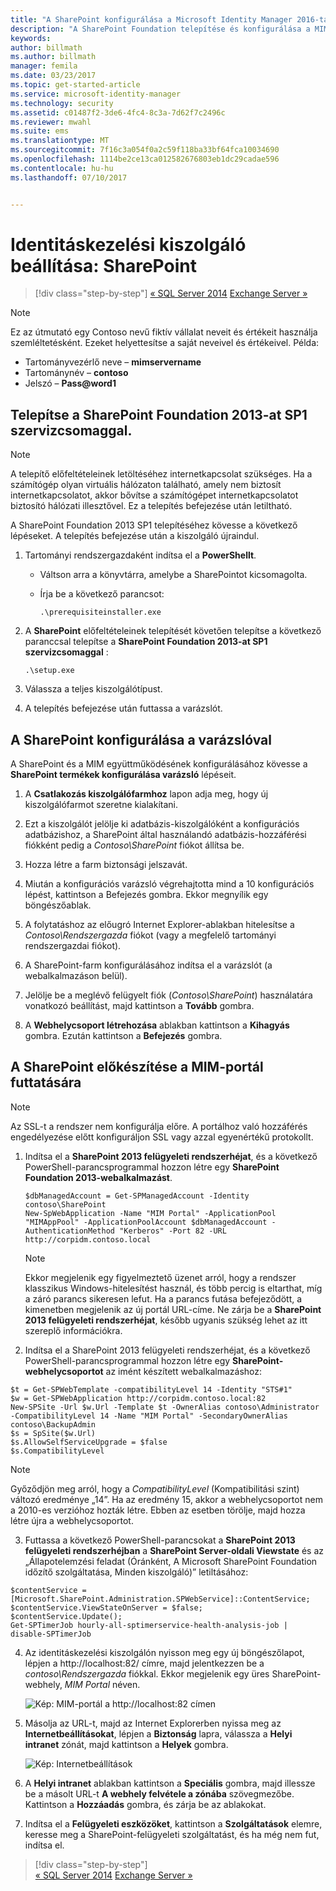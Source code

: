 ```yaml
---
title: "A SharePoint konfigurálása a Microsoft Identity Manager 2016-tal való használathoz | Microsoft Docs"
description: "A SharePoint Foundation telepítése és konfigurálása a MIM-portál oldalának üzemeltetéséhez."
keywords: 
author: billmath
ms.author: billmath
manager: femila
ms.date: 03/23/2017
ms.topic: get-started-article
ms.service: microsoft-identity-manager
ms.technology: security
ms.assetid: c01487f2-3de6-4fc4-8c3a-7d62f7c2496c
ms.reviewer: mwahl
ms.suite: ems
ms.translationtype: MT
ms.sourcegitcommit: 7f16c3a054f0a2c59f118ba33bf64fca10034690
ms.openlocfilehash: 1114be2ce13ca012582676803eb1dc29cadae596
ms.contentlocale: hu-hu
ms.lasthandoff: 07/10/2017


---
```


# Identitáskezelési kiszolgáló beállítása: SharePoint
<a id="set-up-an-identity-management-server-sharepoint" class="xliff"></a>

>[!div class="step-by-step"]
[« SQL Server 2014](prepare-server-sql2014.md)
[Exchange Server »](prepare-server-exchange.md)

> [!NOTE]
> Ez az útmutató egy Contoso nevű fiktív vállalat neveit és értékeit használja szemléltetésként. Ezeket helyettesítse a saját neveivel és értékeivel. Példa:
> - Tartományvezérlő neve – **mimservername**
> - Tartománynév – **contoso**
> - Jelszó – **Pass@word1**


## Telepítse a **SharePoint Foundation 2013-at SP1 szervizcsomaggal**.
<a id="install-sharepoint-foundation-2013-with-sp1" class="xliff"></a>

> [!NOTE]
> A telepítő előfeltételeinek letöltéséhez internetkapcsolat szükséges. Ha a számítógép olyan virtuális hálózaton található, amely nem biztosít internetkapcsolatot, akkor bővítse a számítógépet internetkapcsolatot biztosító hálózati illesztővel. Ez a telepítés befejezése után letiltható.

A SharePoint Foundation 2013 SP1 telepítéséhez kövesse a következő lépéseket. A telepítés befejezése után a kiszolgáló újraindul.

1.  Tartományi rendszergazdaként indítsa el a **PowerShellt**.

    -   Váltson arra a könyvtárra, amelybe a SharePointot kicsomagolta.

    -   Írja be a következő parancsot:

        ```
        .\prerequisiteinstaller.exe
        ```

2.  A **SharePoint** előfeltételeinek telepítését követően telepítse a következő paranccsal telepítse a **SharePoint Foundation 2013-at SP1 szervizcsomaggal** :

    ```
    .\setup.exe
    ```

3.  Válassza a teljes kiszolgálótípust.

4.  A telepítés befejezése után futtassa a varázslót.

## A SharePoint konfigurálása a varázslóval
<a id="run-the-wizard-to-configure-sharepoint" class="xliff"></a>

A SharePoint és a MIM együttműködésének konfigurálásához kövesse a **SharePoint termékek konfigurálása varázsló** lépéseit.

1. A **Csatlakozás kiszolgálófarmhoz** lapon adja meg, hogy új kiszolgálófarmot szeretne kialakítani.

2. Ezt a kiszolgálót jelölje ki adatbázis-kiszolgálóként a konfigurációs adatbázishoz, a SharePoint által használandó adatbázis-hozzáférési fiókként pedig a *Contoso\SharePoint* fiókot állítsa be.

3. Hozza létre a farm biztonsági jelszavát.

4. Miután a konfigurációs varázsló végrehajtotta mind a 10 konfigurációs lépést, kattintson a Befejezés gombra. Ekkor megnyílik egy böngészőablak.

5. A folytatáshoz az előugró Internet Explorer-ablakban hitelesítse a *Contoso\Rendszergazda* fiókot (vagy a megfelelő tartományi rendszergazdai fiókot).

6. A SharePoint-farm konfigurálásához indítsa el a varázslót (a webalkalmazáson belül).

7. Jelölje be a meglévő felügyelt fiók (*Contoso\SharePoint*) használatára vonatkozó beállítást, majd kattintson a **Tovább** gombra.

8. A **Webhelycsoport létrehozása** ablakban kattintson a **Kihagyás** gombra.  Ezután kattintson a **Befejezés** gombra.

## A SharePoint előkészítése a MIM-portál futtatására
<a id="prepare-sharepoint-to-host-the-mim-portal" class="xliff"></a>

> [!NOTE]
> Az SSL-t a rendszer nem konfigurálja előre. A portálhoz való hozzáférés engedélyezése előtt konfiguráljon SSL vagy azzal egyenértékű protokollt.

1. Indítsa el a **SharePoint 2013 felügyeleti rendszerhéjat**, és a következő PowerShell-parancsprogrammal hozzon létre egy **SharePoint Foundation 2013-webalkalmazást**.

    ```
    $dbManagedAccount = Get-SPManagedAccount -Identity contoso\SharePoint
    New-SpWebApplication -Name "MIM Portal" -ApplicationPool "MIMAppPool" -ApplicationPoolAccount $dbManagedAccount -AuthenticationMethod "Kerberos" -Port 82 -URL http://corpidm.contoso.local
    ```

    > [!NOTE]
    > Ekkor megjelenik egy figyelmeztető üzenet arról, hogy a rendszer klasszikus Windows-hitelesítést használ, és több percig is eltarthat, míg a záró parancs sikeresen lefut. Ha a parancs futása befejeződött, a kimenetben megjelenik az új portál URL-címe. Ne zárja be a **SharePoint 2013 felügyeleti rendszerhéjat**, később ugyanis szükség lehet az itt szereplő információkra.

2. Indítsa el a SharePoint 2013 felügyeleti rendszerhéjat, és a következő PowerShell-parancsprogrammal hozzon létre egy **SharePoint-webhelycsoportot** az imént készített webalkalmazáshoz:

  ```
  $t = Get-SPWebTemplate -compatibilityLevel 14 -Identity "STS#1"
  $w = Get-SPWebApplication http://corpidm.contoso.local:82
  New-SPSite -Url $w.Url -Template $t -OwnerAlias contoso\Administrator
  -CompatibilityLevel 14 -Name "MIM Portal" -SecondaryOwnerAlias contoso\BackupAdmin
  $s = SpSite($w.Url)
  $s.AllowSelfServiceUpgrade = $false
  $s.CompatibilityLevel
  ```

  > [!NOTE]
  > Győződjön meg arról, hogy a *CompatibilityLevel* (Kompatibilitási szint) változó eredménye „14”. Ha az eredmény 15, akkor a webhelycsoportot nem a 2010-es verzióhoz hozták létre. Ebben az esetben törölje, majd hozza létre újra a webhelycsoportot.

3. Futtassa a következő PowerShell-parancsokat a **SharePoint 2013 felügyeleti rendszerhéjban** a **SharePoint Server-oldali Viewstate** és az „Állapotelemzési feladat (Óránként, A Microsoft SharePoint Foundation időzítő szolgáltatása, Minden kiszolgáló)” letiltásához:

  ```
  $contentService = [Microsoft.SharePoint.Administration.SPWebService]::ContentService;
  $contentService.ViewStateOnServer = $false;
  $contentService.Update();
  Get-SPTimerJob hourly-all-sptimerservice-health-analysis-job | disable-SPTimerJob
  ```

4. Az identitáskezelési kiszolgálón nyisson meg egy új böngészőlapot, lépjen a http://localhost:82/ címre, majd jelentkezzen be a *contoso\Rendszergazda* fiókkal.  Ekkor megjelenik egy üres SharePoint-webhely, *MIM Portal* néven.

    ![Kép: MIM-portál a http://localhost:82 címen](media/MIM-DeploySP1.png)

5. Másolja az URL-t, majd az Internet Explorerben nyissa meg az **Internetbeállításokat**, lépjen a **Biztonság** lapra, válassza a **Helyi intranet** zónát, majd kattintson a **Helyek** gombra.

    ![Kép: Internetbeállítások](media/MIM-DeploySP2.png)

6. A **Helyi intranet** ablakban kattintson a **Speciális** gombra, majd illessze be a másolt URL-t **A webhely felvétele a zónába** szövegmezőbe. Kattintson a **Hozzáadás** gombra, és zárja be az ablakokat.

7. Indítsa el a **Felügyeleti eszközöket**, kattintson a **Szolgáltatások** elemre, keresse meg a SharePoint-felügyeleti szolgáltatást, és ha még nem fut, indítsa el.

>[!div class="step-by-step"]  
[« SQL Server 2014](prepare-server-sql2014.md)
[Exchange Server »](prepare-server-exchange.md)

